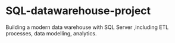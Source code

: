 # SQL-datawarehouse-project
Building a modern data warehouse with SQL Server ,including ETL processes, data modelling, analytics.
